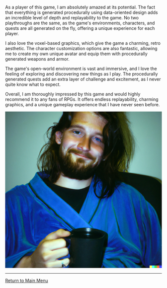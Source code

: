 As a player of this game, I am absolutely amazed at its potential. The fact that everything is generated procedurally using data-oriented design adds an incredible level of depth and replayability to the game. No two playthroughs are the same, as the game's environments, characters, and quests are all generated on the fly, offering a unique experience for each player.

I also love the voxel-based graphics, which give the game a charming, retro aesthetic. The character customization options are also fantastic, allowing me to create my own unique avatar and equip them with procedurally generated weapons and armor.

The game's open-world environment is vast and immersive, and I love the feeling of exploring and discovering new things as I play. The procedurally generated quests add an extra layer of challenge and excitement, as I never quite know what to expect.

Overall, I am thoroughly impressed by this game and would highly recommend it to any fans of RPGs. It offers endless replayability, charming graphics, and a unique gameplay experience that I have never seen before.

![Photo 0](../photos/ai_photo_0.png?raw=false "Photo 0")

-----

[Return to Main Menu](../../readme.md)